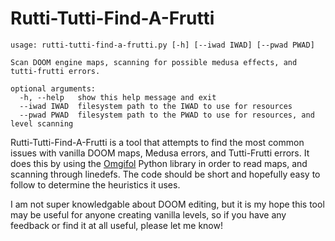 # Rutti-Tutti-Find-A-Frutti

```
usage: rutti-tutti-find-a-frutti.py [-h] [--iwad IWAD] [--pwad PWAD]

Scan DOOM engine maps, scanning for possible medusa effects, and tutti-frutti errors.

optional arguments:
  -h, --help   show this help message and exit
  --iwad IWAD  filesystem path to the IWAD to use for resources
  --pwad PWAD  filesystem path to the PWAD to use for resources, and level scanning
```

Rutti-Tutti-Find-A-Frutti is a tool that attempts to find the most common issues with vanilla DOOM maps,
Medusa errors, and Tutti-Frutti errors. It does this by using the [Omgifol](https://github.com/devinacker/omgifol)
Python library in order to read maps, and scanning through linedefs. The code should be short and hopefully easy
to follow to determine the heuristics it uses.

I am not super knowledgable about DOOM editing, but it is my hope this tool may be useful for anyone creating vanilla
levels, so if you have any feedback or find it at all useful, please let me know!